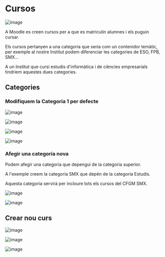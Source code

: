 # Cursos

![image](https://github.com/XaSaFa/MP08-23-24/assets/110727546/e26ac1a2-d35f-409e-a079-647d9c0295f0)

A Moodle es creen cursos per a que es matriculin alumnes i els puguin cursar.

Els cursos pertanyen a una categoria que seria com un contenidor temàtic, per exemple al nostre Institut podem diferenciar les categories de ESO, FPB, SMX...

A un Institut que cursi estudis d'informàtica i de ciències empresarials tindríem aquestes dues categories.

## Categories

### Modifiquem la Categoria 1 per defecte

![image](https://github.com/XaSaFa/MP08-23-24/assets/110727546/a64f4c87-8f34-49e2-a55f-b23086c54593)

![image](https://github.com/XaSaFa/MP08-23-24/assets/110727546/ab17e569-a342-4d6f-bf91-52dc0f9a00ac)

![image](https://github.com/XaSaFa/MP08-23-24/assets/110727546/f5f0ec92-b11a-4748-aa4f-ef502d684716)

![image](https://github.com/XaSaFa/MP08-23-24/assets/110727546/2e5b64c2-df67-4e57-8026-819b976b6e90)

### Afegir una categoria nova

Podem afegir una categoria que depengui de la categoria superior.

A l'exemple creem la categoria SMX que depén de la categoria Estudis.

Aquesta categoria servirà per incloure tots els cursos del CFGM SMX.

![image](https://github.com/XaSaFa/MP08-23-24/assets/110727546/32b61664-2ddc-4f53-a11d-49b76fc61baa)

![image](https://github.com/XaSaFa/MP08-23-24/assets/110727546/bbbb0c43-1c8d-4f28-9122-fb0c96bce30a)

## Crear nou curs

![image](https://github.com/XaSaFa/MP08-23-24/assets/110727546/13c6e475-bfbb-45ff-8e08-7b8ba7cbcf9d)

![image](https://github.com/XaSaFa/MP08-23-24/assets/110727546/574a49bd-55b1-4215-ad5b-ac640f000b42)

![image](https://github.com/XaSaFa/MP08-23-24/assets/110727546/dffbf7fb-c011-4005-812f-7162e6a0a86f)
